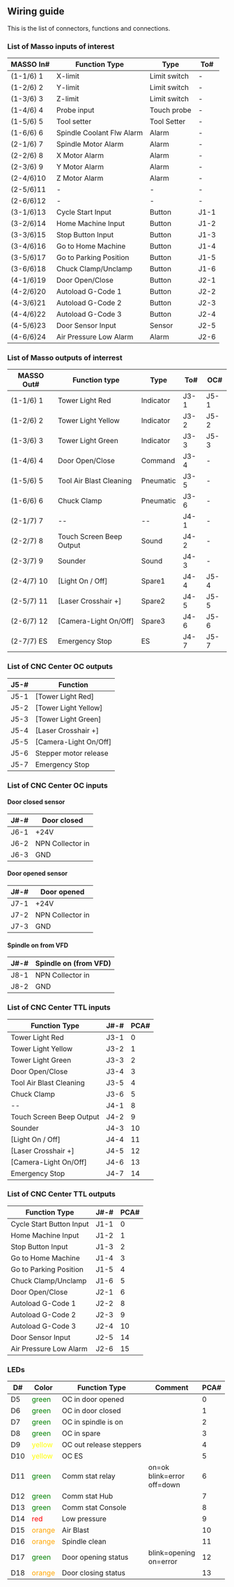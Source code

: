 ## Wiring guide

This is the list of connectors, functions and connections.

### List of Masso inputs of interest

   | MASSO In# | Function Type             | Type         | To#  |
   |-----------|---------------------------|--------------|------|
   | (1-1/6) 1 | X-limit                   | Limit switch | -    |
   | (1-2/6) 2 | Y-limit                   | Limit switch | -    |
   | (1-3/6) 3 | Z-limit                   | Limit switch | -    |
   | (1-4/6) 4 | Probe input               | Touch probe  | -    |
   | (1-5/6) 5 | Tool setter               | Tool Setter  | -    |
   | (1-6/6) 6 | Spindle Coolant Flw Alarm | Alarm        | -    |
   | (2-1/6) 7 | Spindle Motor Alarm       | Alarm        | -    |
   | (2-2/6) 8 | X Motor Alarm             | Alarm        | -    |
   | (2-3/6) 9 | Y Motor Alarm             | Alarm        | -    |
   | (2-4/6)10 | Z Motor Alarm             | Alarm        | -    |
   | (2-5/6)11 | -                         | -            | -    |
   | (2-6/6)12 | -                         | -            | -    |
   | (3-1/6)13 | Cycle Start Input         | Button       | J1-1 |
   | (3-2/6)14 | Home Machine Input        | Button       | J1-2 |
   | (3-3/6)15 | Stop Button Input         | Button       | J1-3 |
   | (3-4/6)16 | Go to Home Machine        | Button       | J1-4 |
   | (3-5/6)17 | Go to Parking Position    | Button       | J1-5 |
   | (3-6/6)18 | Chuck Clamp/Unclamp       | Button       | J1-6 |
   | (4-1/6)19 | Door Open/Close           | Button       | J2-1 |
   | (4-2/6)20 | Autoload G-Code 1         | Button       | J2-2 |
   | (4-3/6)21 | Autoload G-Code 2         | Button       | J2-3 |
   | (4-4/6)22 | Autoload G-Code 3         | Button       | J2-4 |
   | (4-5/6)23 | Door Sensor Input         | Sensor       | J2-5 |
   | (4-6/6)24 | Air Pressure Low Alarm    | Alarm        | J2-6 |


### List of Masso outputs of interrest

   | MASSO Out# | Function type            | Type         | To#  | OC#  |
   |------------|--------------------------|--------------|------|------|
   | (1-1/6)  1 | Tower Light Red          | Indicator    | J3-1 | J5-1 |
   | (1-2/6)  2 | Tower Light Yellow       | Indicator    | J3-2 | J5-2 |
   | (1-3/6)  3 | Tower Light Green        | Indicator    | J3-3 | J5-3 |
   | (1-4/6)  4 | Door Open/Close          | Command      | J3-4 | -    |
   | (1-5/6)  5 | Tool Air Blast Cleaning  | Pneumatic    | J3-5 | -    |
   | (1-6/6)  6 | Chuck Clamp              | Pneumatic    | J3-6 | -    |
   | (2-1/7)  7 | --                       | --           | J4-1 | -    |
   | (2-2/7)  8 | Touch Screen Beep Output | Sound        | J4-2 | -    |
   | (2-3/7)  9 | Sounder                  | Sound        | J4-3 | -    |
   | (2-4/7) 10 | [Light On / Off]         | Spare1       | J4-4 | J5-4 |
   | (2-5/7) 11 | [Laser Crosshair +]      | Spare2       | J4-5 | J5-5 |
   | (2-6/7) 12 | [Camera-Light On/Off]    | Spare3       | J4-6 | J5-6 |
   | (2-7/7) ES | Emergency Stop           | ES           | J4-7 | J5-7 |


### List of CNC Center OC outputs

   | J5-# | Function                 |
   |------|--------------------------|
   | J5-1 | [Tower Light Red]        |
   | J5-2 | [Tower Light Yellow]     |
   | J5-3 | [Tower Light Green]      |
   | J5-4 | [Laser Crosshair +]      |
   | J5-5 | [Camera-Light On/Off]    |
   | J5-6 | Stepper motor release    |
   | J5-7 | Emergency Stop           |

### List of CNC Center OC inputs

#### Door closed sensor

   | J#-# | Door closed              |
   |------|--------------------------|
   | J6-1 | +24V                     |
   | J6-2 | NPN Collector in         |
   | J6-3 | GND                      |

#### Door opened sensor

   | J#-# | Door opened              |
   |------|--------------------------|
   | J7-1 | +24V                     |
   | J7-2 | NPN Collector in         |
   | J7-3 | GND                      |

#### Spindle on from VFD

   | J#-# | Spindle on (from VFD)    |
   |------|--------------------------|
   | J8-1 | NPN Collector in         |
   | J8-2 | GND                      |


### List of CNC Center TTL inputs

   | Function Type            | J#-# | PCA# |
   |--------------------------|------|------|
   | Tower Light Red          | J3-1 | 0    |
   | Tower Light Yellow       | J3-2 | 1    |
   | Tower Light Green        | J3-3 | 2    |
   | Door Open/Close          | J3-4 | 3    |
   | Tool Air Blast Cleaning  | J3-5 | 4    |
   | Chuck Clamp              | J3-6 | 5    |
   | --                       | J4-1 | 8    |
   | Touch Screen Beep Output | J4-2 | 9    |
   | Sounder                  | J4-3 | 10   |
   | [Light On / Off]         | J4-4 | 11   |
   | [Laser Crosshair +]      | J4-5 | 12   |
   | [Camera-Light On/Off]    | J4-6 | 13   |
   | Emergency Stop           | J4-7 | 14   |

### List of CNC Center TTL outputs

   | Function Type            | J#-# | PCA# |
   |--------------------------|------|------|
   | Cycle Start Button Input | J1-1 | 0    |
   | Home Machine Input       | J1-2 | 1    |
   | Stop Button Input        | J1-3 | 2    |
   | Go to Home Machine       | J1-4 | 3    |
   | Go to Parking Position   | J1-5 | 4    |
   | Chuck Clamp/Unclamp      | J1-6 | 5    |
   | Door Open/Close          | J2-1 | 6    |
   | Autoload G-Code 1        | J2-2 | 8    |
   | Autoload G-Code 2        | J2-3 | 9    |
   | Autoload G-Code 3        | J2-4 | 10   |
   | Door Sensor Input        | J2-5 | 14   |
   | Air Pressure Low Alarm   | J2-6 | 15   |

### LEDs

   | D#  | Color  | Function Type           | Comment | PCA# |
   |-----|--------|-------------------------|---------|------|
   | D5  |<span style="color: green;">green</span>  |OC in door opened       |         | 0    |
   | D6  |<span style="color: green;">green</span>  |OC in door closed       |         | 1    |
   | D7  |<span style="color: green;">green</span>  |OC in spindle is on	  |         | 2    |
   | D8  |<span style="color: green;">green</span>  |OC in spare	           |         | 3    |
   | D9  |<span style="color: yellow;">yellow</span>|OC out release steppers |         | 4    |
   | D10 |<span style="color: yellow;">yellow</span>|OC ES                   |         | 5    |
   | D11 |<span style="color: green;">green</span>  |Comm stat relay         | on=ok<br/>blink=error<br/>off=down | 6 |
   | D12 |<span style="color: green;">green</span>  |Comm stat Hub           |         | 7    |
   | D13 |<span style="color: green;">green</span>  |Comm stat Console       |         | 8    |
   | D14 |<span style="color: red;">red</span>      |Low pressure            |         | 9    |
   | D15 |<span style="color: orange;">orange</span>|Air Blast	              |         | 10   |
   | D16 |<span style="color: orange;">orange</span>|Spindle clean           |         | 11   |
   | D17 |<span style="color: green;">green</span>  |Door opening status     | blink=opening<br/>on=error | 12 |
   | D18 |<span style="color: orange;">orange</span>|Door closing status     |         | 13   |
